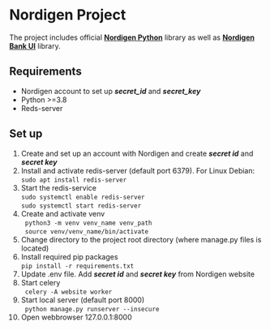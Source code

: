 # Nordigen Project
The project includes official [**Nordigen Python**](https://github.com/nordigen/nordigen-python) library
as well as [**Nordigen Bank UI**](https://github.com/nordigen/nordigen-bank-ui) library.

## Requirements
- Nordigen account to set up *__secret_id__* and *__secret_key__*
- Python >=3.8
- Reds-server

## Set up
1. Create and set up an account with Nordigen and create *__secret id__* and *__secret key__*
2. Install and activate redis-server (default port 6379). For Linux Debian:  
```sudo apt install redis-server```  
3. Start the redis-service  
```sudo systemctl enable redis-server```  
```sudo systemctl start redis-server```  
4. Create and activate venv  
``` python3 -m venv venv_name venv_path```  
``` source venv/venv_name/bin/activate``` 
5. Change directory to the project root directory (where manage.py files is located)
6. Install required pip packages  
``` pip install -r requirements.txt ```  
7. Update .env file. Add *__secret id__* and *__secret key__* from Nordigen website  
8. Start celery  
``` celery -A website worker```  
9. Start local server (default port 8000)  
``` python manage.py runserver --insecure```  
10. Open webbrowser 127.0.0.1:8000
